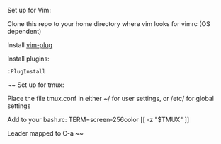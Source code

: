 Set up for Vim:

Clone this repo to your home directory where vim looks for vimrc (OS dependent)

Install [vim-plug](https://github.com/junegunn/vim-plug/tree/master)

Install plugins:
```
:PlugInstall
```

~~
Set up for tmux:

Place the file tmux.conf in either ~/ for user settings, or /etc/ for global
settings

Add to your bash.rc: TERM=screen-256color [[ -z "$TMUX" ]]

Leader mapped to C-a
~~
